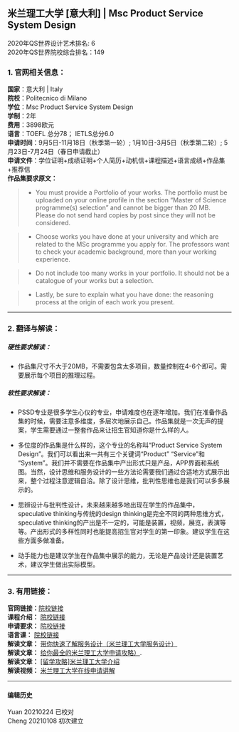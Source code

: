 ## 米兰理工大学 [意大利] | Msc Product Service System Design
2020年QS世界设计艺术排名: 6  
2020年QS世界院校综合排名：149

### 1. 官网相关信息：

**国家**：意大利 | Italy  
**院校**：Politecnico di Milano  
**学位**：Msc Product Service System Design  
**学制**：2年  
**费用**：3898欧元  
**语言**：TOEFL 总分78；
         IETLS总分6.0  
**申请时间**：9月5日-11月18日（秋季第一轮）;
          1月10日-3月5日（秋季第二轮）;
          5月23日-7月24日（春日申请截止）     
**申请文件**：学位证明+成绩证明+个人简历+动机信+课程描述+语言成绩+作品集+推荐信  
**作品集要求原文：**  
> - You must provide a Portfolio of your works. The portfolio must be uploaded on your online profile in the section “Master of Science programme(s) selection” and cannot be bigger than 20 MB. Please do not send hard copies by post since they will not be considered.

> - Choose works you have done at your university and which are related to the MSc programme you apply for. The professors want to check your academic background, more than your working experience.

> - Do not include too many works in your portfolio. It should not be a catalogue of your works but a selection.

> - Lastly, be sure to explain what you have done: the reasoning process at the origin of each work you present.
---


### 2. 翻译与解读：

##### 硬性要求解读：
- 作品集尺寸不大于20MB，不需要包含太多项目，数量控制在4-6个即可。需要展示每个项目的推理过程。  


##### 软性要求解读：
- PSSD专业是很多学生心仪的专业，申请难度也在逐年增加。我们在准备作品集的时候，需要注意多维度，多层次地展示自己。作品集就是一次无声的提案，学生需要通过一整套作品来让招生官知道你是什么样的人。

- 多位度的作品集是什么样的，这个专业的名称叫“Product Service System Design”。我们可以看出来一共有三个关键词“Product” “Service”和 “System”。我们并不需要在作品集中产出形式只是产品，APP界面和系统图。当然，设计思维和服务设计的一些方法论需要我们通过合适地方式展示出来，整个过程注意逻辑自洽。除了设计思维，批判性思维也是我们可以多多展示的。

- 思辨设计与批判性设计，未来越来越多地出现在学生的作品集中，speculative thinking与传统的design thinking是完全不同的两种思维方式，speculative thinking的产出是不一定的，可能是装置，视频，展览，表演等等。产出形式的多样性同时也能提高招生官对学生的第一印象。建议学生在这些方面多做准备。

- 动手能力也是建议学生在作品集中展示的能力，无论是产品设计还是装置艺术，建议学生做出实际模型。

---

### 3. 有用链接：

**官网链接：**[院校链接](https://www.polimi.it/?id=6502&anno=2017&campus=&scuola=19&corso=1159&L=1)  
**课程介绍：** [院校链接](https://www4.ceda.polimi.it/manifesti/manifesti/controller/ManifestoPublic.do?check_params=1&aa=2017&k_corso_la=1159&lang=EN&__pj0=0&__pj1=f3710a5e32c04baa0a4051d8c4c171de)  
**申请要求：** [院校链接](https://www.polimi.it/en/programmes/how-to-apply/)  
**语言课：** [院校链接](https://www.polimi.it/en/programmes/language-courses/)  
**解读文章：** [带你快速了解服务设计（米兰理工大学服务设计）](http://www.makebi.net/25366.html)  
**解读文章：** [给你最全的米兰理工大学申请攻略）](http://www.makebi.net/28311.html).  
**解读文章：** [[留学攻略]米兰理工大学介绍](http://www.makebi.net/4911.html)     
**解读视频：** [米兰理工大学在线申请讲解](https://www.bilibili.com/video/av35341944)

---


#### 编辑历史
Yuan 20210224 已校对    
Cheng 20210108 初次建立  
